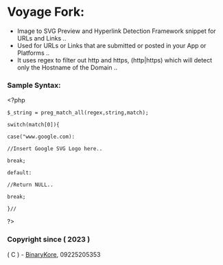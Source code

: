 # Voyage Fork:
* Image to SVG Preview and Hyperlink Detection Framework snippet for URLs and Links ..
* Used for URLs or Links that are submitted or posted in your App or Platforms ..
* It uses regex to filter out http and https, (http|https) which will detect only the Hostname of the Domain ..

### Sample Syntax:


&lt;?php

``
$_string = preg_match_all(regex,string,match);
``

``
switch(match[0]){
``

``
case("www.google.com):
``

``
//Insert Google SVG Logo here..
``

``
break;
``

``
default:
``

``
//Return NULL..
``

``
break;
``

``
}//
``

?&gt;

### Copyright since ( 2023 )
( C ) - [BinaryKore](https://github.com/binarykore), 09225205353
